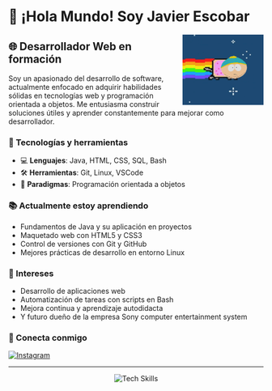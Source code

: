 # 👋 ¡Hola Mundo! Soy Javier Escobar

<img src="./south-park-nyan.gif" align="right" width="160"/>

## 🌐 Desarrollador Web en formación

Soy un apasionado del desarrollo de software, actualmente enfocado en adquirir habilidades sólidas en tecnologías web y programación orientada a objetos. Me entusiasma construir soluciones útiles y aprender constantemente para mejorar como desarrollador.

### 🚀 Tecnologías y herramientas

- 💻 **Lenguajes**: Java, HTML, CSS, SQL, Bash  
- 🛠️ **Herramientas**: Git, Linux, VSCode  
- 🧠 **Paradigmas**: Programación orientada a objetos  

### 📚 Actualmente estoy aprendiendo

- Fundamentos de Java y su aplicación en proyectos  
- Maquetado web con HTML5 y CSS3  
- Control de versiones con Git y GitHub  
- Mejores prácticas de desarrollo en entorno Linux  

### 🌱 Intereses

- Desarrollo de aplicaciones web  
- Automatización de tareas con scripts en Bash  
- Mejora continua y aprendizaje autodidacta
- Y futuro dueño de la empresa Sony computer entertainment system 



### 📲 Conecta conmigo

<p align="left">
  <a href="https://www.instagram.com/jbdescobar/profilecard/?igsh=NDMwZWlxd2Qxdmth" target="_blank">
    <img src="https://img.shields.io/badge/Instagram-%23E4405F.svg?style=for-the-badge&logo=Instagram&logoColor=white" alt="Instagram" />
  </a>
</p>

---

<p align="center">
  <img src="https://skillicons.dev/icons?i=html,css,java,git,linux,bash,sql" alt="Tech Skills"/>
</p>

